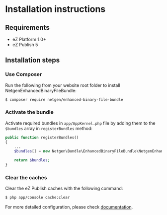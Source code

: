 Installation instructions
=========================

Requirements
------------

* eZ Platform 1.0+
* eZ Publish 5

Installation steps
------------------

### Use Composer

Run the following from your website root folder to install NetgenEnhancedBinaryFileBundle:

```bash
$ composer require netgen/enhanced-binary-file-bundle
```

### Activate the bundle

Activate required bundles in `app/AppKernel.php` file by adding them to the `$bundles` array in `registerBundles` method:

```php
public function registerBundles()
{
    ...
    $bundles[] = new Netgen\Bundle\EnhancedBinaryFileBundle\NetgenEnhancedBinaryFileBundle();

    return $bundles;
}
``` 

### Clear the caches

Clear the eZ Publish caches with the following command:

```bash
$ php app/console cache:clear
```

For more detailed configuration, please check [documentation](DOC.md).
